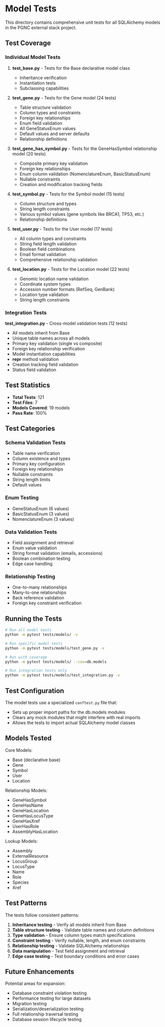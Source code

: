# Model Tests

This directory contains comprehensive unit tests for all SQLAlchemy models in the PGNC external stack project.

## Test Coverage

### Individual Model Tests

1. **test_base.py** - Tests for the Base declarative model class
   - Inheritance verification
   - Instantiation tests
   - Subclassing capabilities

2. **test_gene.py** - Tests for the Gene model (24 tests)
   - Table structure validation
   - Column types and constraints
   - Foreign key relationships
   - Enum field validation
   - All GeneStatusEnum values
   - Default values and server defaults
   - Relationship definitions

3. **test_gene_has_symbol.py** - Tests for the GeneHasSymbol relationship model (20 tests)
   - Composite primary key validation
   - Foreign key relationships
   - Enum column validation (NomenclatureEnum, BasicStatusEnum)
   - Nullable constraints
   - Creation and modification tracking fields

4. **test_symbol.py** - Tests for the Symbol model (15 tests)
   - Column structure and types
   - String length constraints
   - Various symbol values (gene symbols like BRCA1, TP53, etc.)
   - Relationship definitions

5. **test_user.py** - Tests for the User model (17 tests)
   - All column types and constraints
   - String field length validation
   - Boolean field combinations
   - Email format validation
   - Comprehensive relationship validation

6. **test_location.py** - Tests for the Location model (22 tests)
   - Genomic location name validation
   - Coordinate system types
   - Accession number formats (RefSeq, GenBank)
   - Location type validation
   - String length constraints

### Integration Tests

**test_integration.py** - Cross-model validation tests (12 tests)
- All models inherit from Base
- Unique table names across all models
- Primary key validation (single vs composite)
- Foreign key relationship verification
- Model instantiation capabilities
- __repr__ method validation
- Creation tracking field validation
- Status field validation

## Test Statistics

- **Total Tests**: 121
- **Test Files**: 7
- **Models Covered**: 19 models
- **Pass Rate**: 100%

## Test Categories

### Schema Validation Tests
- Table name verification
- Column existence and types
- Primary key configuration
- Foreign key relationships
- Nullable constraints
- String length limits
- Default values

### Enum Testing
- GeneStatusEnum (6 values)
- BasicStatusEnum (3 values)
- NomenclatureEnum (3 values)

### Data Validation Tests
- Field assignment and retrieval
- Enum value validation
- String format validation (emails, accessions)
- Boolean combination testing
- Edge case handling

### Relationship Testing
- One-to-many relationships
- Many-to-one relationships
- Back reference validation
- Foreign key constraint verification

## Running the Tests

```bash
# Run all model tests
python -m pytest tests/models/ -v

# Run specific model tests
python -m pytest tests/models/test_gene.py -v

# Run with coverage
python -m pytest tests/models/ --cov=db.models

# Run integration tests only
python -m pytest tests/models/test_integration.py -v
```

## Test Configuration

The model tests use a specialized `conftest.py` file that:
- Sets up proper import paths for the db.models modules
- Clears any mock modules that might interfere with real imports
- Allows the tests to import actual SQLAlchemy model classes

## Models Tested

Core Models:
- Base (declarative base)
- Gene
- Symbol
- User
- Location

Relationship Models:
- GeneHasSymbol
- GeneHasName
- GeneHasLocation
- GeneHasLocusType
- GeneHasXref
- UserHasRole
- AssemblyHasLocation

Lookup Models:
- Assembly
- ExternalResource
- LocusGroup
- LocusType
- Name
- Role
- Species
- Xref

## Test Patterns

The tests follow consistent patterns:
1. **Inheritance testing** - Verify all models inherit from Base
2. **Table structure testing** - Validate table names and column definitions
3. **Type validation** - Ensure column types match specifications
4. **Constraint testing** - Verify nullable, length, and enum constraints
5. **Relationship testing** - Validate SQLAlchemy relationships
6. **Data manipulation** - Test field assignment and retrieval
7. **Edge case testing** - Test boundary conditions and error cases

## Future Enhancements

Potential areas for expansion:
- Database constraint violation testing
- Performance testing for large datasets
- Migration testing
- Serialization/deserialization testing
- Full relationship traversal testing
- Database session lifecycle testing
